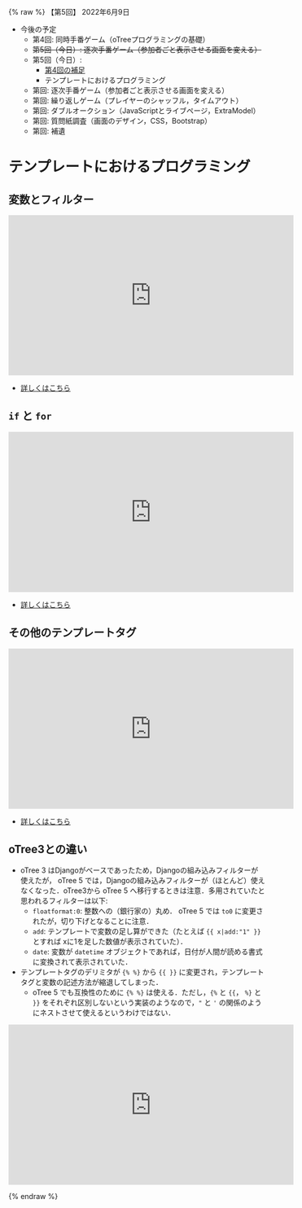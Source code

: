 {% raw %}
【第5回】 2022年6月9日

- 今後の予定
    - 第4回: 同時手番ゲーム（oTreeプログラミングの基礎）
    - ~~第5回（今日）: 逐次手番ゲーム（参加者ごと表示させる画面を変える）~~ 
    - 第5回（今日）:
        - [第4回の補足](day4.md#day4suppl)
        - テンプレートにおけるプログラミング
    - 第回: 逐次手番ゲーム（参加者ごと表示させる画面を変える）
    - 第回: 繰り返しゲーム（プレイヤーのシャッフル，タイムアウト）
    - 第回: ダブルオークション（JavaScriptとライブページ，ExtraModel）
    - 第回: 質問紙調査（画面のデザイン，CSS，Bootstrap）
    - 第回: 補遺





#  テンプレートにおけるプログラミング



## 変数とフィルター

<p class="ytubevideo"><iframe width="560" height="315" src="https://www.youtube-nocookie.com/embed/K9BagHTRH3Y?rel=0&origin=https://yshimod.github.io/" title="YouTube video player" frameborder="0" allow="accelerometer; autoplay; clipboard-write; encrypted-media; gyroscope; picture-in-picture" allowfullscreen></iframe></p>

- [詳しくはこちら](otree_ref/templatefile.md#変数の展開)



## `if` と `for`

<p class="ytubevideo"><iframe width="560" height="315" src="https://www.youtube-nocookie.com/embed/6jRM-p5tJ2s?rel=0&origin=https://yshimod.github.io/" title="YouTube video player" frameborder="0" allow="accelerometer; autoplay; clipboard-write; encrypted-media; gyroscope; picture-in-picture" allowfullscreen></iframe></p>

- [詳しくはこちら](otree_ref/templatefile.md#テンプレートタグ)



## その他のテンプレートタグ

<p class="ytubevideo"><iframe width="560" height="315" src="https://www.youtube-nocookie.com/embed/FnpInHMIe1M?rel=0&origin=https://yshimod.github.io/" title="YouTube video player" frameborder="0" allow="accelerometer; autoplay; clipboard-write; encrypted-media; gyroscope; picture-in-picture" allowfullscreen></iframe></p>

- [詳しくはこちら](otree_ref/templatefile.md#include)



## oTree3との違い

- oTree 3 はDjangoがベースであったため，Djangoの組み込みフィルターが使えたが， oTree 5 では，Djangoの組み込みフィルターが（ほとんど）使えなくなった．oTree3から oTree 5 へ移行するときは注意．多用されていたと思われるフィルターは以下:
    - `floatformat:0`: 整数への（銀行家の）丸め． oTree 5 では `to0` に変更されたが，切り下げとなることに注意．
    - `add`: テンプレートで変数の足し算ができた（たとえば `{{ x|add:"1" }}` とすれば xに1を足した数値が表示されていた）．
    - `date`: 変数が `datetime` オブジェクトであれば，日付が人間が読める書式に変換されて表示されていた．
- テンプレートタグのデリミタが `{% %}` から `{{ }}` に変更され，テンプレートタグと変数の記述方法が縮退してしまった．
    - oTree 5 でも互換性のために `{% %}` は使える．ただし，`{%` と `{{`， `%}` と `}}` をそれぞれ区別しないという実装のようなので，`"` と `'` の関係のようにネストさせて使えるというわけではない．


<p class="ytubevideo"><iframe width="560" height="315" src="https://www.youtube-nocookie.com/embed/3eVb6rKUtPw?rel=0&origin=https://yshimod.github.io/" title="YouTube video player" frameborder="0" allow="accelerometer; autoplay; clipboard-write; encrypted-media; gyroscope; picture-in-picture" allowfullscreen></iframe></p>




{% endraw %}

